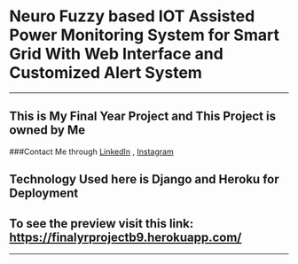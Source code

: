# **Neuro Fuzzy based IOT Assisted Power Monitoring System for Smart Grid With Web Interface and Customized Alert System**
***
## This is My Final Year Project and This Project is owned by Me 

###Contact Me through  [LinkedIn](https://www.linkedin.com/in/ajayj2000/ "LinkedIn Profile") , [Instagram](https://instagram.com/ajay.jayaraj.04?igshid=YmMyMTA2M2Y= "Instagram Profile")

## Technology Used here is Django and Heroku for Deployment
## To see the preview visit this link: https://finalyrprojectb9.herokuapp.com/
---


